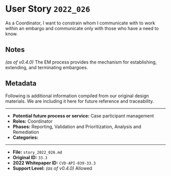 
# User Story `2022_026` #

As a Coordinator, I want to constrain whom I communicate with to work within an embargo and communicate only with those who have a need to know.

## Notes ##

*(as of v0.4.0)*
The EM process provides the mechanism for establishing, extending, and terminating embargoes.


## Metadata ##

Following is additional information compiled from our original design materials.
We are including it here for future reference and traceability.

---

- **Potential future process or service:** Case participant management
- **Roles:** Coordinator
- **Phases:** Reporting, Validation and Prioritization, Analysis and Remediation
- **Categories:** 

---

- **File:** `story_2022_026.md`
- **Original ID:** `33.3`
- **2022 Whitepaper ID:** `CVD-API-039-33.3`
- **Support Level:** *(as of v0.4.0)* Allowed

